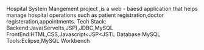 Hospital System Mangement project ,is a web - baesd application that helps manage hospital operations such as patient registration,doctor registeration,appointments.
Tech Stack: Backend:Java(Servelts,JSP),JDBC,MySQL
FrontEnd:HTML,CSS,Javascript<JSP<JSTL
Database:MySQL
Tools:Eclipse,MySQL Workbench
